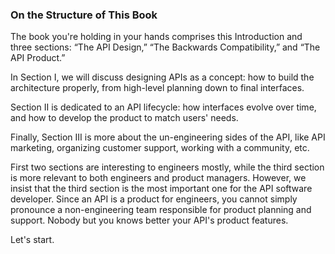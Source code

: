 ### On the Structure of This Book

The book you're holding in your hands comprises this Introduction and three sections: “The API Design,” “The Backwards Compatibility,” and “The API Product.”

In Section I, we will discuss designing APIs as a concept: how to build the architecture properly, from high-level planning down to final interfaces.

Section II is dedicated to an API lifecycle: how interfaces evolve over time, and how to develop the product to match users' needs.

Finally, Section III is more about the un-engineering sides of the API, like API marketing, organizing customer support, working with a community, etc.

First two sections are interesting to engineers mostly, while the third section is more relevant to both engineers and product managers. However, we insist that the third section is the most important one for the API software developer. Since an API is a product for engineers, you cannot simply pronounce a non-engineering team responsible for product planning and support. Nobody but you knows better your API's product features.

Let's start.